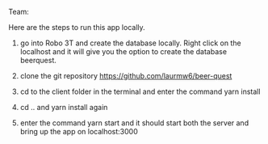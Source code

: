 Team:

Here are the steps to run this app locally.

1) go into Robo 3T and create the database locally.  Right click on the localhost and it will give you the option to create the database beerquest.

2) clone the git repository https://github.com/laurmw6/beer-quest

3) cd to the client folder in the terminal and enter the command yarn install

4) cd .. and yarn install again

5) enter the command yarn start and it should start both the server and bring up the app on localhost:3000
